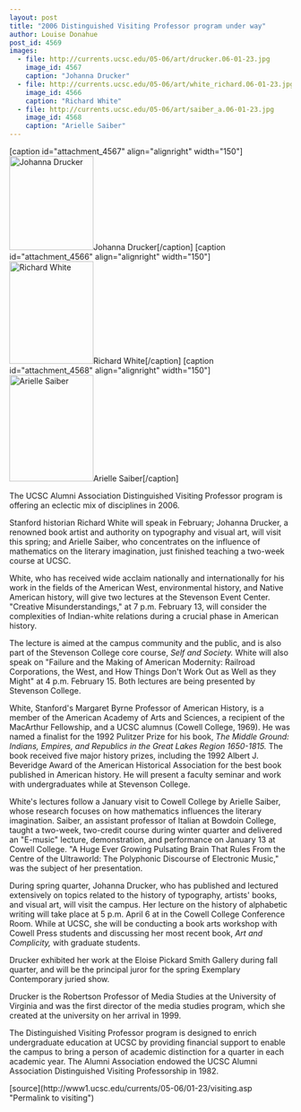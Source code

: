 ```yaml
---
layout: post
title: "2006 Distinguished Visiting Professor program under way"
author: Louise Donahue 
post_id: 4569
images:
  - file: http://currents.ucsc.edu/05-06/art/drucker.06-01-23.jpg
    image_id: 4567
    caption: "Johanna Drucker"
  - file: http://currents.ucsc.edu/05-06/art/white_richard.06-01-23.jpg
    image_id: 4566
    caption: "Richard White"
  - file: http://currents.ucsc.edu/05-06/art/saiber_a.06-01-23.jpg
    image_id: 4568
    caption: "Arielle Saiber"
---
```


[caption id="attachment_4567" align="alignright" width="150"]<a href="http://localhost/mysite/wp-content/uploads/2006/01/drucker.06-01-23.jpg"><img class="size-full wp-image-4567" src="http://localhost/mysite/wp-content/uploads/2006/01/drucker.06-01-23.jpg" alt="Johanna Drucker" width="150" height="168" /></a>Johanna Drucker[/caption]
[caption id="attachment_4566" align="alignright" width="150"]<a href="http://localhost/mysite/wp-content/uploads/2006/01/white_richard.06-01-23.jpg"><img class="size-full wp-image-4566" src="http://localhost/mysite/wp-content/uploads/2006/01/white_richard.06-01-23.jpg" alt="Richard White" width="150" height="183" /></a>Richard White[/caption]
[caption id="attachment_4568" align="alignright" width="150"]<a href="http://localhost/mysite/wp-content/uploads/2006/01/saiber_a.06-01-23.jpg"><img class="size-full wp-image-4568" src="http://localhost/mysite/wp-content/uploads/2006/01/saiber_a.06-01-23.jpg" alt="Arielle Saiber" width="150" height="190" /></a>Arielle Saiber[/caption]
<a name="content" id="content"></a>
<p>
  The UCSC Alumni Association Distinguished Visiting Professor program is offering an eclectic mix of disciplines in 2006.
</p>
<p>
  Stanford historian Richard White will speak in February; Johanna Drucker, a renowned book artist and authority on typography and visual art, will visit this spring; and Arielle Saiber, who concentrates on the influence of mathematics on the literary imagination, just finished teaching a two-week course at UCSC.
</p>
<p>
  White, who has received wide acclaim nationally and internationally for his work in the fields of the American West, environmental history, and Native American history, will give two lectures at the Stevenson Event Center. "Creative Misunderstandings," at 7 p.m. February 13, will consider the complexities of Indian-white relations during a crucial phase in American history.
</p>
<p>
  The lecture is aimed at the campus community and the public, and is also part of the Stevenson College core course, <i>Self and Society.</i> White will also speak on "Failure and the Making of American Modernity: Railroad Corporations, the West, and How Things Don't Work Out as Well as they Might" at 4 p.m. February 15. Both lectures are being presented by Stevenson College.
</p>
<p>
  White, Stanford's Margaret Byrne Professor of American History, is a member of the American Academy of Arts and Sciences, a recipient of the MacArthur Fellowship, and a UCSC alumnus (Cowell College, 1969). He was named a finalist for the 1992 Pulitzer Prize for his book, <i>The Middle Ground: Indians, Empires, and Republics in the Great Lakes Region 1650-1815.</i> The book received five major history prizes, including the 1992 Albert J. Beveridge Award of the American Historical Association for the best book published in American history. He will present a faculty seminar and work with undergraduates while at Stevenson College.
</p>
<p>
  White's lectures follow a January visit to Cowell College by Arielle Saiber, whose research focuses on how mathematics influences the literary imagination. Saiber, an assistant professor of Italian at Bowdoin College, taught a two-week, two-credit course during winter quarter and delivered an "E-music" lecture, demonstration, and performance on January 13 at Cowell College. "A Huge Ever Growing Pulsating Brain That Rules From the Centre of the Ultraworld: The Polyphonic Discourse of Electronic Music," was the subject of her presentation.
</p>
<p>
  During spring quarter, Johanna Drucker, who has published and lectured extensively on topics related to the history of typography, artists' books, and visual art, will visit the campus. Her lecture on the history of alphabetic writing will take place at 5 p.m. April 6 at in the Cowell College Conference Room. While at UCSC, she will be conducting a book arts workshop with Cowell Press students and discussing her most recent book, <i>Art and Complicity,</i> with graduate students.
</p>
<p>
  Drucker exhibited her work at the Eloise Pickard Smith Gallery during fall quarter, and will be the principal juror for the spring Exemplary Contemporary juried show.
</p>
<p>
  Drucker is the Robertson Professor of Media Studies at the University of Virginia and was the first director of the media studies program, which she created at the university on her arrival in 1999.
</p>
<p>
  The Distinguished Visiting Professor program is designed to enrich undergraduate education at UCSC by providing financial support to enable the campus to bring a person of academic distinction for a quarter in each academic year. The Alumni Association endowed the UCSC Alumni Association Distinguished Visiting Professorship in 1982.
</p>
<form>
  <input name="t1" size="-1" type="hidden">
</form>




</p>
[source](http://www1.ucsc.edu/currents/05-06/01-23/visiting.asp "Permalink to visiting")
